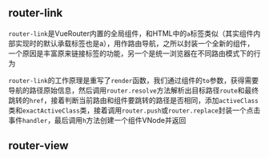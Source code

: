 ## router-link

`router-link`是VueRouter内置的全局组件，和HTML中的`a`标签类似（其实组件内部实现时的默认承载标签也是a），用作路由导航，之所以封装一个全新的组件，一个原因是丰富原来链接标签的功能，另一个是统一浏览器在不同路由模式下的行为

`router-link`的工作原理是重写了`render`函数，我们通过组件的`to`参数，获得需要导航的路径原始信息，然后调用`router.resolve`方法解析出目标路径`route`和最终跳转的`href`，接着判断当前路由和组件要跳转的路径是否相同，添加`activeClass`类和`exactActiveClass`类，接着调用`router.push`或`router.replace`封装一个点击事件`handler`，最后调用`h`方法创建一个组件VNode并返回

## router-view
